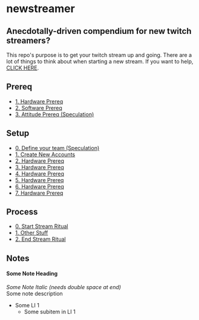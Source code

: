# newstreamer
Anecdotally-driven compendium for new twitch streamers?
------
This repo's purpose is to get your twitch stream up and going. There are a lot of 
things to think about when starting a new stream. If you want to help, [CLICK HERE](https://github.com/pstrawberrie/newstreamer/pulls).

## Prereq
- [1. Hardware Prereq](#hardware)
- [2. Software Prereq](#software)
- [3. Attitude Prereq (Speculation)](#attitude)

## Setup
- [0. Define your team (Speculation)](#hardware)
- [1. Create New Accounts](#hardware)
- [2. Hardware Prereq](#hardware)
- [3. Hardware Prereq](#hardware)
- [4. Hardware Prereq](#hardware)
- [5. Hardware Prereq](#hardware)
- [6. Hardware Prereq](#hardware)
- [7. Hardware Prereq](#hardware)

## Process
- [0. Start Stream Ritual](#ritual-start)
- [1. Other Stuff](#asdfasdf)
- [2. End Stream Ritual](#ritual-end)

## Notes
#### Some Note Heading
*Some Note Italic (needs double space at end)*  
Some note description
- Some LI 1
  - Some subitem in LI 1